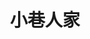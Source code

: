 ---
layout: page
title: 小巷人家
description: 好看，除了范丞丞演得依托答辩。
category: 2024
img: assets/img/movie/xiao_xiang_ren_jia.webp
---